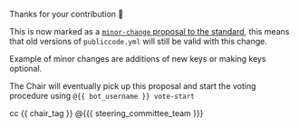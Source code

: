 Thanks for your contribution :pray:

This is now marked as a [`minor-change` proposal to the standard](https://github.com/publiccodeyml/publiccode.yml/labels/standard-minor-change),
this means that old versions of `publiccode.yml` will still be valid with this change.

Example of minor changes are additions of new keys or making keys optional.

The Chair will eventually pick up this proposal and start the voting procedure using `@{{ bot_username }} vote-start`

cc {{ chair_tag }} @{{{ steering_committee_team }}}
